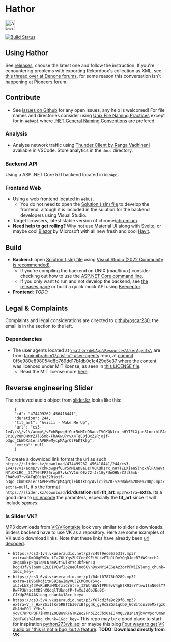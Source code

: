 # Hathor
<img src="https://upload.wikimedia.org/wikipedia/commons/thumb/4/47/Hathor.svg/440px-Hathor.svg.png" alt="A image of Hathor, a ancient Egyptian godess with a red dress and blue hair, holding a cane." width="30vw"/>

[![Build Status](https://drone.wonky.se/api/badges/oscar230/Hathor/status.svg)](https://drone.wonky.se/oscar230/Hathor)

## Using Hathor
See [releases](https://github.com/oscar230/hathor/releases), choose the latest one and follow the instruction.
If you're ecnountering problems with exporting Rekordbox's collection as XML, see [this thread over at Denons forums](https://community.enginedj.com/t/no-more-xml-export-in-rekordbox-6-blocks-denon-prime-users-to-access-their-rekordbox-collection/21170/51), for some reason this conversation isn't happening at Pioneers forum.

## Contribute
* See [issues on Github](https://github.com/oscar230/hathor/issues) for any open issues, any help is welcomed!
For file names and directories consider using [Unix File Naming Practices](https://www.december.com/unix/tutor/filenames.html) except for in `WebApi` where [.NET General Naming Conventions](https://docs.microsoft.com/en-us/dotnet/standard/design-guidelines/general-naming-conventions) are prefered.

### Analysis
* Analyse network traffic using [Thunder Client by Ranga Vadhineni](https://marketplace.visualstudio.com/items?itemName=rangav.vscode-thunder-client) avaliable in VSCode. Store analytics in the `docs` directory.

### Backend API
Using a ASP .NET Core 5.0 backend located in `WebApi`.

### Frontend Web
* Using a web frontend located in `WebUI`.
  * You do not need to open the [Solution (.sln) file](https://docs.microsoft.com/en-us/visualstudio/extensibility/internals/solution-dot-sln-file?view=vs-2022) to develop the frontend, altough it is included in the sulution for the backend developers using Visual Studio.
* Target browsers, latest stable version of chrome/[chromium](https://www.chromium.org/).
* **Need help to get rolling?** Why not use [Material UI](https://mui.com/) along with [Svelte](https://svelte.dev/), or maybe cool [Blazor](https://dotnet.microsoft.com/en-us/apps/aspnet/web-apps/blazor) by Microsoft with all new fresh and cool [Havit](https://havit.blazor.eu/).

## Build
* **Backend**: open [Solution (.sln) file](https://docs.microsoft.com/en-us/visualstudio/extensibility/internals/solution-dot-sln-file?view=vs-2022) using [Visual Studio (2022 Community is recommended)](https://visualstudio.microsoft.com/).
  * If you're compiling the backend on UNIX (mac/linux) consider checking out how to use the [ASP.NET Core command line](https://dotnet.microsoft.com/en-us/learn/aspnet/what-is-aspnet-core).
  * If you only want to run and not develop the backend, see [the releases page](https://github.com/oscar230/hathor/releases) or build a quick mock API using [Beeceptor](https://beeceptor.com/).
* **Frontend**: _TODO_

## Legal & Complaints
Complaints and legal considerations are directed to [github/oscar230](https://github.com/oscar230), the email is in the section to the left.

### Dependencies
* The user agents located at [`\hathor\WebApi\Resources\UserAgents\`](https://github.com/oscar230/hathor/tree/main/WebApi/Resources/UserAgents) are from [tamimibrahim17/List-of-user-agents](https://github.com/tamimibrahim17/List-of-user-agents) repo, at [commit 0f5e980e898054d8b769dd17b1db0c1c429e5e37](https://github.com/tamimibrahim17/List-of-user-agents/commit/0f5e980e898054d8b769dd17b1db0c1c429e5e37) where the content was licenced under MIT license, as seen in [this LICENSE file](https://github.com/tamimibrahim17/List-of-user-agents/commit/d6358528c91b21656597072b8f61a1b2a9224aba).
  * Read the MIT license more [here](https://en.wikipedia.org/wiki/MIT_License).

## Reverse engineering Slider
The retrieved audio object from [slider.kz](https://slider.kz/) looks like this:
```
    {
    "id": "474499262_456418441",
    "duration": 244,
    "tit_art": "Avicii - Wake Me Up",
    "url": "cs3-1v4\/s\/v1\/acmp\/vFxhRpwgHfGur5nMIeD8auzTVCKQk1rx_nHYTELXjanSlncxhlFAnevtNYiQKLRC__717Y04FP26rxpG7vkcYV1ArQEz72-Jr1GyPUnOHNrZJlS5mb-FhA6wU7rvX4TgE0jQxZ2Rjojf-b3go_CbWDXa1ersAVERwMycpMAgrQlFbKTk6g",
    "extra": null
    }
```
To create a download link format the url as such `https://slider.kz/download/474499262_456418441/244/cs3-1v4/s/v1/acmp/vFxhRpwgHfGur5nMIeD8auzTVCKQk1rx_nHYTELXjanSlncxhlFAnevtNYiQKLRC__717Y04FP26rxpG7vkcYV1ArQEz72-Jr1GyPUnOHNrZJlS5mb-FhA6wU7rvX4TgE0jQxZ2Rjojf-b3go_CbWDXa1ersAVERwMycpMAgrQlFbKTk6g/Avicii%20-%20Wake%20Me%20Up.mp3?extra=null`, it's the format `https://slider.kz/download/`**id**`/`**duration**`/`**url**`/`**tit_art**`.mp3?extra=`**extra**. Its a good idea to [url encode](https://docs.microsoft.com/en-us/dotnet/api/system.web.httputility.urlencode?view=net-6.0) the paramters, especially the **tit_art** since it will include _spaces_.
### Is Slider VK?
MP3 downloads from [VK/VKontakte](https://en.wikipedia.org/wiki/VK_(service)) look very similar to slider's downloads. Sliders backend have to use VK as a repository. Here are some examples of VK audio download links. Note that these links have already been [url decoded](https://www.urldecoder.org/).
- `https://cs3-1v4.vkuseraudio.net/p2/c49f9ece675317.mp3?extra=hDmOUgRWCu_tTz7OLYqsZUCCeqG9FiVLkvFTaJUDmYQqDJqeB7iW9hcrH2-XRg4UkYpFg4IqNLNrmP2tiwlBtYsUkfP6nLQ-kogH3fVylbunHL2LBIV8wf2p2ueOlno6GVn9yxMYi4EGeAz3orPFW1I&long_chunk=1&cc_key=`
- `https://cs3-6v4.vkuseraudio.net/p1/04ef07876b9289.mp3?extra=sD9GKkqjitNS83awImyVUJZCMOmOYSvg-xLJvLWZj43VvRuBPaMMbfziCrAtre_I2WbhBWYIPPh9vV4gEfX93sYYtww1lmN66lY7RwFPJWrzctXDSnXQdqlTUbnofP-fwXuJdObJEu0C-CJXdpZ6K4A&long_chunk=1&cc_key=`
- `https://cs3-5v4.vkuseraudio.net/p3/f67cd2fa9c29f6.mp3?extra=V_r_HxFZSiIlKr5RBTCb307xBfpgdk_gy9cSZGa1qCb0_6CBitdni0eMx7gzCGbAHxEOl_YYbv5-yovK7WPOPQF7iHMm1Z0QBuVRFGTKZec2FnbIZc3bx0aIJ4MQLVB1n1NjbvnWpcrUmGn2gNFwOsY&long_chunk=1&cc_key=`
This repo may be a good place to start for inspiration [python273/vk_api](https://github.com/python273/vk_api) or maybe this blog [Four ways to get VK audio or "this is not a bug, but a feature](https://itnan.ru/post.php?c=1&p=519302).
**TODO: Download directly from VK.**
